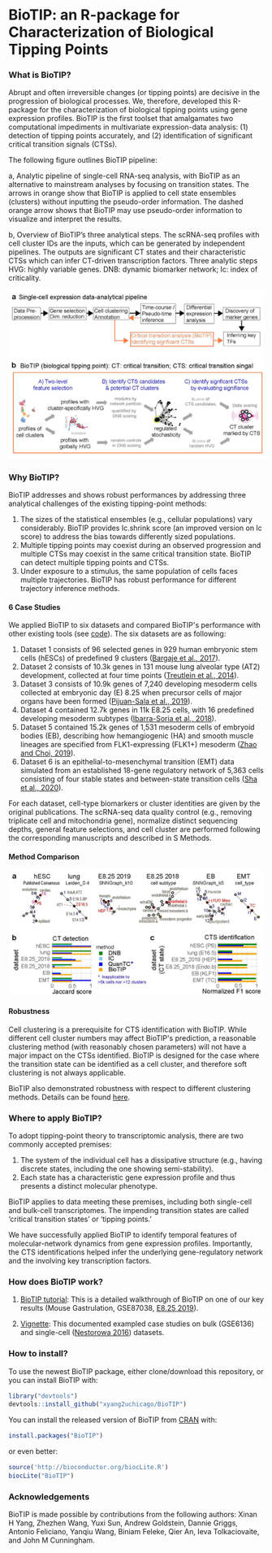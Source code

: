 # BioTIP: an R-package for Characterization of Biological Tipping Points
### What is BioTIP?
Abrupt and often irreversible changes (or tipping points) are decisive in the progression of biological processes. We, therefore, developed this R-package for the characterization of biological tipping points using gene expression profiles. BioTIP is the first toolset that amalgamates two computational impediments in multivariate expression-data analysis: (1) detection of tipping points accurately, and (2) identification of significant critical transition signals (CTSs). 

The following figure outlines BioTIP pipeline: 

a, Analytic pipeline of single-cell RNA-seq analysis, with BioTIP as an alternative to mainstream analyses by focusing on transition states. The arrows in orange show that BioTIP is applied to cell state ensembles (clusters) without inputting the pseudo-order information. The dashed orange arrow shows that BioTIP may use pseudo-order information to visualize and interpret the results.  

b, Overview of BioTIP’s three analytical steps. The scRNA-seq profiles with cell cluster IDs are the inputs, which can be generated by independent pipelines. The outputs are significant CT states and their characteristic CTSs which can infer CT-driven transcription factors. Three analytic steps HVG: highly variable genes. DNB: dynamic biomarker network; Ic: index of criticality. 

<img src="https://github.com/xyang2uchicago/BioTIP/blob/master/results/Fig1_BioTIP_github.jpg"> 

### Why BioTIP?
BioTIP addresses and shows robust performances by addressing three analytical challenges of the existing tipping-point methods:

1. The sizes of the statistical ensembles (e.g., cellular populations) vary considerably. BioTIP provides Ic.shrink score (an improved version on Ic score) to address the bias towards differently sized populations.
2. Multiple tipping points may coexist during an observed progression and multiple CTSs may coexist in the same critical transition state. BioTIP can detect multiple tipping points and CTSs. 
3. Under exposure to a stimulus, the same population of cells faces multiple trajectories. BioTIP has robust performance for different trajectory inference methods. 

#### 6 Case Studies

We applied BioTIP to six datasets and compared BioTIP's performance with other existing tools (see [code](https://github.com/xyang2uchicago/BioTIP/blob/master/code)). The six datasets are as following:

1. Dataset 1 consists of 96 selected genes in 929 human embryonic stem cells (hESCs) of predefined 9 clusters ([Bargaje et al., 2017](https://pubmed.ncbi.nlm.nih.gov/28167799/)). 
2. Dataset 2 consists of 10.3k genes in 131 mouse lung alveolar type (AT2) development, collected at four time points ([Treutlein et al., 2014](https://pubmed.ncbi.nlm.nih.gov/24739965/)). 
3. Dataset 3 consists of 10.9k genes of 7,240 developing mesoderm cells collected at embryonic day (E) 8.25 when precursor cells of major organs have been formed ([Pijuan-Sala et al., 2019](https://pubmed.ncbi.nlm.nih.gov/30787436/)). 
4. Dataset 4 contained 12.7k genes in 11k E8.25 cells, with 16 predefined developing mesoderm subtypes ([Ibarra-Soria et al., 2018](https://www.nature.com/articles/s41556-017-0013-z)). 
5. Dataset 5 contained 15.2k genes of 1,531 mesoderm cells of embryoid bodies (EB), describing how hemangiogenic (HA) and smooth muscle lineages are specified from FLK1-expressing (FLK1+) mesoderm ([Zhao and Choi, 2019](https://pubmed.ncbi.nlm.nih.gov/31740535/)). 
6. Dataset 6 is an epithelial-to-mesenchymal transition (EMT) data simulated from an established 18-gene regulatory network of 5,363 cells consisting of four stable states and between-state transition cells ([Sha et al., 2020](https://academic.oup.com/nar/article/48/17/9505/5900115)). 

For each dataset, cell-type biomarkers or cluster identities are given by the original publications. The scRNA-seq data quality control (e.g., removing triplicate cell and mitochondria gene), normalize distinct sequencing depths, general feature selections, and cell cluster are performed following the corresponding manuscripts and described in S Methods.

#### Method Comparison

<img src="https://github.com/xyang2uchicago/BioTIP/blob/master/results/6db_for_git.jpg"> 

#### Robustness

Cell clustering is a prerequisite for CTS identification with BioTIP. While different cell cluster numbers may affect BioTIP's prediction, a reasonable clustering method (with reasonably chosen parameters) will not have a major impact on the CTSs identified. BioTIP is designed for the case where the transition state can be identified as a cell cluster, and therefore soft clustering is not always applicable. 

BioTIP also demonstrated robustness with respect to different clustering methods. Details can be found [here](https://github.com/xyang2uchicago/BioTIP/blob/master/results/robustness.md). 


### Where to apply BioTIP?
To adopt tipping-point theory to transcriptomic analysis, there are two commonly accepted premises:  

1. The system of the individual cell has a dissipative structure (e.g., having discrete states, including the one showing semi-stability).
2. Each state has a characteristic gene expression profile and thus presents a distinct molecular phenotype.  

BioTIP applies to data meeting these premises, including both single-cell and bulk-cell transcriptomes. The impending transition states are called ‘critical transition states’ or ‘tipping points.’

We have successfully applied BioTIP to identify temporal features of molecular-network dynamics from gene expression profiles. Importantly, the CTS identifications helped infer the underlying gene-regulatory network and the involving key transcription factors.

### How does BioTIP work? 

1. [BioTIP tutorial](https://htmlpreview.github.io/?https://github.com/xyang2uchicago/BioTIP/blob/master/tutorial/Gastrulation.html): This is a detailed walkthrough of BioTIP on one of our key results (Mouse Gastrulation, GSE87038, [E8.25 2019](https://www.ncbi.nlm.nih.gov/geo/query/acc.cgi?acc=GSE87038)). 

2. [Vignette](https://bioconductor.org/packages/release/bioc/vignettes/BioTIP/inst/doc/BioTIP.html): This documented exampled case studies on bulk (GSE6136) and single-cell ([Nestorowa 2016](https://pubmed.ncbi.nlm.nih.gov/27365425/)) datasets.

### How to install?
To use the newest BioTIP package, either clone/download this repository, or you can install BioTIP with:

```r
library("devtools")
devtools::install_github("xyang2uchicago/BioTIP")
```

You can install the released version of BioTIP from [CRAN](https://CRAN.R-project.org) with:

``` r
install.packages("BioTIP")
```
or even better:
``` r
source('http://bioconductor.org/biocLite.R')
biocLite("BioTIP")
```

### Acknowledgements
BioTIP is made possible by contributions from the following authors: Xinan H Yang, Zhezhen Wang, Yuxi Sun, Andrew Goldstein, Dannie Griggs, Antonio Feliciano, Yanqiu Wang, Biniam Feleke, Qier An, Ieva Tolkaciovaite, and John M Cunningham. 
